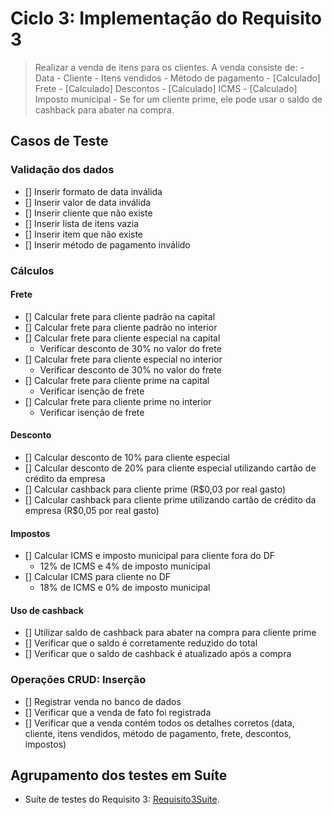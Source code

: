 # Ciclo 3: Implementação do Requisito 3  


> Realizar a venda de itens para os clientes. A venda consiste de:
>     - Data
>     - Cliente
>     - Itens vendidos
>     - Método de pagamento
>     - [Calculado] Frete
>     - [Calculado] Descontos
>     - [Calculado] ICMS
>     - [Calculado] Imposto municipal
>     - Se for um cliente prime, ele pode usar o saldo de cashback para abater na compra.

## Casos de Teste  

### Validação dos dados 

- [] Inserir formato de data inválida
- [] Inserir valor de data inválida
- [] Inserir cliente que não existe
- [] Inserir lista de itens vazia
- [] Inserir item que não existe
- [] Inserir método de pagamento inválido

### Cálculos 

#### Frete 

- [] Calcular frete para cliente padrão na capital
- [] Calcular frete para cliente padrão no interior
- [] Calcular frete para cliente especial na capital
  - Verificar desconto de 30% no valor do frete
- [] Calcular frete para cliente especial no interior
  - Verificar desconto de 30% no valor do frete
- [] Calcular frete para cliente prime na capital
  - Verificar isenção de frete
- [] Calcular frete para cliente prime no interior
  - Verificar isenção de frete

#### Desconto

- [] Calcular desconto de 10% para cliente especial
- [] Calcular desconto de 20% para cliente especial utilizando cartão de crédito da empresa
- [] Calcular cashback para cliente prime (R$0,03 por real gasto)
- [] Calcular cashback para cliente prime utilizando cartão de crédito da empresa (R$0,05 por real gasto)
 
#### Impostos 

- [] Calcular ICMS e imposto municipal para cliente fora do DF
  - 12% de ICMS e 4% de imposto municipal
- [] Calcular ICMS para cliente no DF
  - 18% de ICMS e 0% de imposto municipal

#### Uso de cashback

- [] Utilizar saldo de cashback para abater na compra para cliente prime
- [] Verificar que o saldo é corretamente reduzido do total
- [] Verificar que o saldo de cashback é atualizado após a compra

### Operações CRUD: Inserção

- [] Registrar venda no banco de dados
- [] Verificar que a venda de fato foi registrada
- [] Verificar que a venda contém todos os detalhes corretos (data, cliente, itens vendidos, método de pagamento, frete, descontos, impostos)

## Agrupamento dos testes em Suíte 

* Suíte de testes do Requisito 3: [Requisito3Suite](../trab1/src/test/java/br/unb/Requisito3Suite.java).
